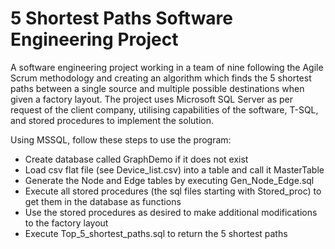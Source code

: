 # 5 Shortest Paths Software Engineering Project
A software engineering project working in a team of nine following the Agile Scrum methodology and creating an algorithm which finds the 5 shortest paths between a single source and multiple possible destinations when given a factory layout.
The project uses Microsoft SQL Server as per request of the client company, utilising capabilities of the software, T-SQL, and stored procedures to implement the solution.

Using MSSQL, follow these steps to use the program:
  - Create database called GraphDemo if it does not exist
  - Load csv flat file (see Device_list.csv) into a table and call it MasterTable
  - Generate the Node and Edge tables by executing Gen_Node_Edge.sql
  - Execute all stored procedures (the sql files starting with Stored_proc) to get them in the database as functions
  - Use the stored procedures as desired to make additional modifications to the factory layout
  - Execute Top_5_shortest_paths.sql to return the 5 shortest paths
    
